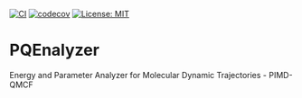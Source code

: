[![CI](https://github.com/MolarVerse/PQEnalyzer/actions/workflows/ci.yml/badge.svg)](https://github.com/MolarVerse/PQEnalyzer/actions/workflows/ci.yml)
[![codecov](https://codecov.io/gh/MolarVerse/PQEnalyzer/graph/badge.svg?token=GMLrCKFfPA)](https://codecov.io/gh/MolarVerse/PQEnalyzer)
[![License: MIT](https://img.shields.io/badge/License-MIT-yellow.svg)](https://opensource.org/licenses/MIT)

# PQEnalyzer
Energy and Parameter Analyzer for Molecular Dynamic Trajectories - PIMD-QMCF

